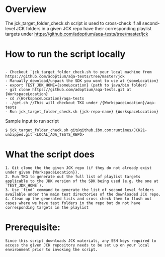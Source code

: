 # Overview 

The jck_target_folder_check.sh script is used to cross-check if all second-level JCK folders in a given JCK repo have their corresponding playlist targets under https://github.com/adoptium/aqa-tests/tree/master/jck


# How to run the script locally 


```

- Checkout `jck_target_folder_check.sh to your local machine from https://github.com/adoptium/aqa-tests/tree/master/jck
- Manually download/unpack the SDK you want to use at {someLocation}
- export TEST_JDK_HOME={someLocation} (path to java/bin folder)
- git clone https://github.com/adoptium/aqa-tests.git at {WorkspaceLocation}
- cd /{WorkspaceLocation}/aqa-tests
- ./get.sh //This will checkout TKG under /{WorkspaceLocation}/aqa-tests
- Run jck_target_folder_check.sh {jck-repo-name} {WorkspaceLocation}
```
Sample input to run script
```
$ jck_target_folder_check.sh git@github.ibm.com:runtimes/JCK21-unzipped.git <LOCAL_AQA_TESTS_REPO>
```

# What the script does 


```
1. Git clone the the given JCK repo (if they do not already exist under given {WorkspaceLocation}).
2. Run TKG to generate out the full list of playlist targets applicable to the JDK version of the SDK being used (e.g. the one at `TEST_JDK_HOME`). 
3. Use `find` command to generate the list of second level folders available under the main test directories of the downloaded JCK repo.  
4. Clean up the generated lists and cross check them to flush out cases where we have test folders in the repo but do not have corresponding targets in the playlist 

```

# Prerequisite: 


```
Since this script downloads JCK materials, any SSH keys required to access the given JCK repository needs to be set up on your local environment prior to invoking the script. 

```
